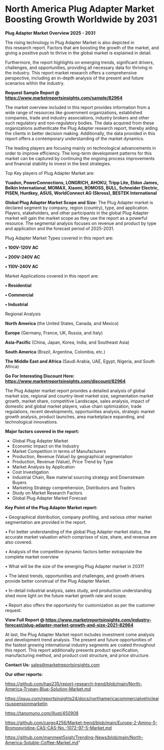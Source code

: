 # North America Plug Adapter Market Boosting Growth Worldwide by 2031

<Strong> Plug Adapter Market Overview 2025 - 2031</strong>

The rising technology in Plug Adapter Market is also depicted in this research report. Factors that are boosting the growth of the market, and giving a positive push to thrive in the global market is explained in detail.

Furthermore, the report highlights on emerging trends, significant drivers, challenges, and opportunities, providing all necessary data for thriving in the industry. This report market research offers a comprehensive perspective, including an in-depth analysis of the present and future scenarios within the industry.

<strong>Request Sample Report @ <a href=https://www.marketreportsinsights.com/sample/82964>https://www.marketreportsinsights.com/sample/82964</a></strong>

The market overview included in this report provides information from a wide range of resources like government organizations, established companies, trade and industry associations, industry brokers and other such regulatory and non-regulatory bodies. The data acquired from these organizations authenticate the Plug Adapter research report, thereby aiding the clients in better decision making. Additionally, the data provided in this report offers a contemporary understanding of the market dynamics.

The leading players are focusing mainly on technological advancements in order to improve efficiency. The long-term development patterns for this market can be captured by continuing the ongoing process improvements and financial stability to invest in the best strategies.

Top Key players of Plug Adapter Market are:

<strong>Yuadon, PowerConnections, LONGRICH, AHOKU, Tripp Lite, Eldon James, Belkin International, MOMAX, Xiaomi, ROMOSS, BULL, Schneider Electric, PISEN, Huntkey, ASUS, WorldConnect AG (Skross), BESTEK International</strong>

<strong><b>Global Plug Adapter Market Scope and Size:</b></strong>
The Plug Adapter market is declared segment by company, region (country), type, and application. Players, stakeholders, and other participants in the global Plug Adapter market will gain the market scope as they use the report as a powerful resource. The segmental analysis focuses on revenue and product by type and application and the forecast period of 2025-2031.

Plug Adapter Market Types covered in this report are:

<strong>• 100V-120V AC

• 200V-240V AC

• 110V-240V AC</strong>

Market Applications covered in this report are:

<strong>• Residential

• Commercial

• Industrial</strong> 

Regional Analysis

<strong>North America</strong> (the United States, Canada, and Mexico)

<strong>Europe</strong> (Germany, France, UK, Russia, and Italy)

<strong>Asia-Pacific</strong> (China, Japan, Korea, India, and Southeast Asia)

<strong>South America</strong> (Brazil, Argentina, Colombia, etc.)

<strong>The Middle East and Africa</strong> (Saudi Arabia, UAE, Egypt, Nigeria, and South Africa)

<strong>Go For Interesting Discount Here: <a href=https://www.marketreportsinsights.com/discount/82964>https://www.marketreportsinsights.com/discount/82964</a></strong>

The Plug Adapter market report provides a detailed analysis of global market size, regional and country-level market size, segmentation market growth, market share, competitive Landscape, sales analysis, impact of domestic and global market players, value chain optimization, trade regulations, recent developments, opportunities analysis, strategic market growth analysis, product launches, area marketplace expanding, and technological innovations.

<strong><b>Major factors covered in the report:</b></strong>
<ul>
  <li>Global Plug Adapter Market </li>
  <li>Economic Impact on the Industry</li>
  <li>Market Competition in terms of Manufacturers</li>
  <li>Production, Revenue (Value) by geographical segmentation</li>
  <li>Production, Revenue (Value), Price Trend by Type</li>
  <li>Market Analysis by Application</li>
  <li>Cost Investigation</li>
  <li>Industrial Chain, Raw material sourcing strategy and Downstream Buyers</li>
  <li>Marketing Strategy comprehension, Distributors and Traders</li>
  <li>Study on Market Research Factors</li>
  <li>Global Plug Adapter Market Forecast</li>
</ul>

<strong><b>Key Point of the Plug Adapter Market report:</b></strong>

• Geographical distribution, company profiling, and various other market segmentation are provided in the report.

• For better understanding of the global Plug Adapter market status, the accurate market valuation which comprises of size, share, and revenue are also covered.

• Analysis of the competitive dynamic factors better extrapolate the complete market overview

• What will be the size of the emerging Plug Adapter market in 2031?

• The latest trends, opportunities and challenges, and growth drivers provide better construal of the Plug Adapter Market.

• In-detail industrial analysis, sales study, and production understanding shed more light on the future market growth rate and scope.

• Report also offers the opportunity for customization as per the customer request.

<strong><b>View Full Report @ <a href=https://www.marketreportsinsights.com/industry-forecast/plug-adapter-market-growth-and-size-2021-82964>https://www.marketreportsinsights.com/industry-forecast/plug-adapter-market-growth-and-size-2021-82964</a></b></strong>


At last, the Plug Adapter Market report includes investment come analysis and development trend analysis. The present and future opportunities of the fastest growing international industry segments are coated throughout this report. This report additionally presents product specification, manufacturing method, and product cost structure, and price structure.

<strong>Contact Us:</strong>
sales@marketreportsinsights.com

<strong>Our other reports:</strong>

<a href=https://github.com/haq235/report-research-trend/blob/main/North-America-Trypan-Blue-Solution-Market.md>https://github.com/haq235/report-research-trend/blob/main/North-America-Trypan-Blue-Solution-Market.md</a>

<a href=https://issuu.com/reportsinsights24/docs/northamericacommercialvehicleairsuspensionmarketin>https://issuu.com/reportsinsights24/docs/northamericacommercialvehicleairsuspensionmarketin</a>

<a href=https://tanomuno.com/illust/450908>https://tanomuno.com/illust/450908</a>

<a href=https://github.com/cargo4256/Market-trend/blob/main/Europe-2-Amino-5-Bromopyridine-CAS-CAS-No.-1072-97-5-Market.md>https://github.com/cargo4256/Market-trend/blob/main/Europe-2-Amino-5-Bromopyridine-CAS-CAS-No.-1072-97-5-Market.md</a>

<a href=https://github.com/manmeet5sigh/Trending-News/blob/main/North-America-Soluble-Coffee-Market.md>https://github.com/manmeet5sigh/Trending-News/blob/main/North-America-Soluble-Coffee-Market.md</a>"
